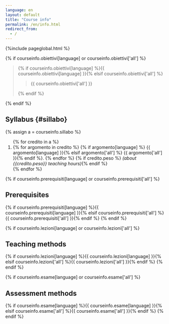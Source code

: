 ```yaml
---
language: en
layout: default
title: "Course info"
permalink: /en/info.html
redirect_from:
  - /
---
```


{%include pageglobal.html %}

{% if courseinfo.obiettivi[language] or courseinfo.obiettivi['all'] %}
<blockquote class="mt-2 mt-sm-5">
{% if courseinfo.obiettivi[language] %}{{ courseinfo.obiettivi[language] }}{% elsif courseinfo.obiettivi['all'] %}<blockquote>{{ courseinfo.obiettivi['all'] }}</blockquote>{% endif %}
</blockquote>
{% endif %}

## Syllabus {#sillabo}

{% assign a =  courseinfo.sillabo  %}
<ol>
{% for credito in a %} <li> {% for argomento in credito %}
{% if argomento[language] %}   {{ argomento[language] }}{% elsif argomento['all'] %}   {{ argomento['all'] }}{% endif %}. {% endfor %}
{% if credito.peso %} <em>(about {{credito.peso}} teaching hours)</em>{% endif %}
</li>{% endfor %}
</ol>


{% if courseinfo.prerequisiti[language] or courseinfo.prerequisiti['all'] %}
## Prerequisites
{% if courseinfo.prerequisiti[language] %}{{ courseinfo.prerequisiti[language] }}{% elsif courseinfo.prerequisiti['all'] %}{{ courseinfo.prerequisiti['all'] }}{% endif %}
{% endif %}


{% if courseinfo.lezioni[language] or courseinfo.lezioni['all'] %}
## Teaching methods
{% if courseinfo.lezioni[language] %}{{ courseinfo.lezioni[language] }}{% elsif courseinfo.lezioni['all'] %}{{ courseinfo.lezioni['all'] }}{% endif %}
{% endif %}


{% if courseinfo.esame[language] or courseinfo.esame['all']  %}
## Assessment methods
{% if courseinfo.esame[language] %}{{ courseinfo.esame[language] }}{% elsif courseinfo.esame['all'] %}{{ courseinfo.esame['all'] }}{% endif %}
{% endif %}

